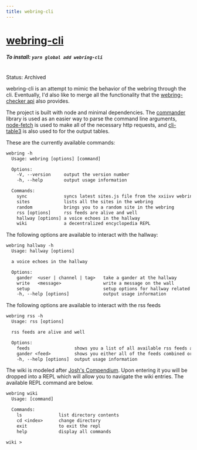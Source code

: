 ```yaml
---
title: webring-cli
---
```


# [webring-cli](https://github.com/ckipp01/webring-cli)

##### To install: `yarn global add webring-cli`

```scala mdoc:percentages:webring-cli
```

Status: Archived

webring-cli is an attempt to mimic the behavior of the webring through the cli.
Eventually, I'd also like to merge all the functionality that the
[webring-checker api](/wiki/webring-checker) also provides.

The project is built with node and minimal dependencies. The
[commander](https://github.com/tj/commander.js) library is used as an easier way
to parse the command line arguments,
[node-fetch](https://github.com/bitinn/node-fetch) is used to make all of the
necessary http requests, and
[cli-table3](https://github.com/cli-table/cli-table3) is also used to for the
output tables.

These are the currently available commands:

```txt
webring -h
  Usage: webring [options] [command]

  Options:
    -V, --version     output the version number
    -h, --help        output usage information

  Commands:
    sync              syncs latest sites.js file from the xxiivv webring and cache's wikis
    sites             lists all the sites in the webring
    random            brings you to a random site in the webring
    rss [options]     rss feeds are alive and well
    hallway [options] a voice echoes in the hallway
    wiki              a decentralized encyclopedia REPL
```

The following options are available to interact with the hallway:

```txt
webring hallway -h
  Usage: hallway [options]

  a voice echoes in the hallway

  Options:
    gander  <user | channel | tag>   take a gander at the hallway
    write   <message>                write a message on the wall
    setup                            setup options for hallway related settings
    -h, --help [options]             output usage information
```

The following options are available to interact with the rss feeds

```txt
webring rss -h
  Usage: rss [options]

  rss feeds are alive and well

  Options:
    feeds                 shows you a list of all available rss feeds and their authors
    gander <feed>         shows you either all of the feeds combined or a specific feed
    -h, --help [options]  output usage information
```

The wiki is modeled after [Josh's Compendium](https://gitlab.com/jrc03c/compendium).
Upon entering it you will be dropped into a REPL which will allow you to
navigate the wiki entries. The available REPL command are below.

```txt
webring wiki
  Usage: [command]

  Commands:
    ls              list directory contents
    cd <index>      change directory
    exit            to exit the repl
    help            display all commands

wiki >
```

```scala mdoc:tags:webring-cli
```
